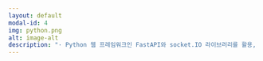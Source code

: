 ```yaml
---
layout: default
modal-id: 4
img: python.png
alt: image-alt
description: "· Python 웹 프레임워크인 FastAPI와 socket.IO 라이브러리를 활용, 랜덤 채팅/인증 기능 구현을 위해 React 프론트엔드 서버와 통신하는 백엔드 서버<br/><br/>·주요 기능<br/>특정 API 서버와 통신하여 인증 정보를 가져오고, 랜덤 채팅에 필요한 기능(방 생성 및 제거, 대기열, 대화)들을 간략하게 구현<br/><br/>· 기술 스택<br/>[백엔드] Python FastAPI, Python Socket.IO<br/><br/>· 느낀 점<br/>해당 프로젝트 진행 중 메모리 누수가 지속적으로 발생하여 이를 해결하기 위해 여러 자료들을 찾아보면서 Python의 메모리 구조 및 관리 방법에 대해서 더 자세히 알아볼 수 있는 기회가 되었습니다. 메모리 문제는 gc를 직접 돌리는 방법으로 일부 해결은 하였지만, 메모리 문제는 백엔드 서버의 영원한 문제임을 깨닫게 되는 계기가 되었습니다."
---
```

